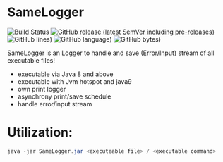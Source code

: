 # SameLogger

[![Build Status](https://img.shields.io/badge/build-passed-brightgreen?style=for-the-badge)](https://github.com/mInT-runs/SameLogger/commits/main) [![GitHub release (latest SemVer including pre-releases)](https://img.shields.io/github/v/release/mInT-runs/SameLogger?include_prereleases&style=for-the-badge)](https://github.com/mInT-runs/SameLogger/releases) ![GitHub lines)](https://img.shields.io/tokei/lines/github/mInT-runs/SameLogger?color=yellow&style=for-the-badge) ![GitHub language)](https://img.shields.io/github/languages/top/mInT-runs/SameLogger?color=red&style=for-the-badge) ![GitHub bytes)](https://img.shields.io/github/languages/code-size/mInT-runs/SameLogger?style=for-the-badge)

SameLogger is an Logger to handle and save (Error/Input) stream of all executable files!

  - executable via Java 8 and above
  - executable with Jvm hotspot and java9
  - own print logger
  - asynchrony print/save schedule
  - handle error/input stream

# Utilization:
```Java
java -jar SameLogger.jar <executeable file> / <executable command>
```

